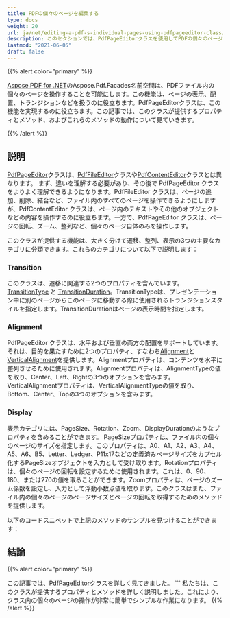 ```yaml
---
title: PDFの個々のページを編集する
type: docs
weight: 20
url: ja/net/editing-a-pdf-s-individual-pages-using-pdfpageeditor-class/
description: このセクションでは、PdfPageEditorクラスを使用してPDFの個々のページを編集する方法を説明します。
lastmod: "2021-06-05"
draft: false
---
```


{{% alert color="primary" %}}

[Aspose.PDF for .NET](/pdf/net/)のAspose.Pdf.Facades名前空間は、PDFファイル内の個々のページを操作することを可能にします。この機能は、ページの表示、配置、トランジションなどを扱うのに役立ちます。PdfPageEditorクラスは、この機能を実現するのに役立ちます。この記事では、このクラスが提供するプロパティとメソッド、およびこれらのメソッドの動作について見ていきます。

{{% /alert %}}

## 説明

[PdfPageEditor](https://reference.aspose.com/pdf/net/aspose.pdf.facades/pdfpageeditor)クラスは、[PdfFileEditor](https://reference.aspose.com/pdf/net/aspose.pdf.facades/pdffileeditor)クラスや[PdfContentEditor](https://reference.aspose.com/pdf/net/aspose.pdf.facades/pdfcontenteditor)クラスとは異なります。 まず、違いを理解する必要があり、その後で PdfPageEditor クラスをよりよく理解できるようになります。PdfFileEditor クラスは、ページの追加、削除、結合など、ファイル内のすべてのページを操作できるようにしますが、PdfContentEditor クラスは、ページ内のテキストやその他のオブジェクトなどの内容を操作するのに役立ちます。一方で、PdfPageEditor クラスは、ページの回転、ズーム、整列など、個々のページ自体のみを操作します。

このクラスが提供する機能は、大きく分けて遷移、整列、表示の3つの主要なカテゴリに分類できます。これらのカテゴリについて以下で説明します：

### Transition

このクラスは、遷移に関連する2つのプロパティを含んでいます。 [TransitionType](https://reference.aspose.com/pdf/net/aspose.pdf.facades/pdfpageeditor/properties/transitiontype) と [TransitionDuration](https://reference.aspose.com/pdf/net/aspose.pdf.facades/pdfpageeditor/properties/transitionduration)。TransitionTypeは、プレゼンテーション中に別のページからこのページに移動する際に使用されるトランジションスタイルを指定します。TransitionDurationはページの表示時間を指定します。

### Alignment

PdfPageEditor クラスは、水平および垂直の両方の配置をサポートしています。 それは、目的を果たすために2つのプロパティ、すなわち[Alignment](https://reference.aspose.com/pdf/net/aspose.pdf.facades/pdfpageeditor/properties/alignment)と[VerticalAlignment](https://reference.aspose.com/pdf/net/aspose.pdf.facades/pdfpageeditor/properties/VerticalAlignment)を提供します。Alignmentプロパティは、コンテンツを水平に整列させるために使用されます。Alignmentプロパティは、AlignmentTypeの値を取り、Center、Left、Rightの3つのオプションを含みます。VerticalAlignmentプロパティは、VerticalAlignmentTypeの値を取り、Bottom、Center、Topの3つのオプションを含みます。

### Display

表示カテゴリには、PageSize、Rotation、Zoom、DisplayDurationのようなプロパティを含めることができます。 PageSizeプロパティは、ファイル内の個々のページのサイズを指定します。このプロパティは、A0、A1、A2、A3、A4、A5、A6、B5、Letter、Ledger、P11x17などの定義済みページサイズをカプセル化するPageSizeオブジェクトを入力として受け取ります。Rotationプロパティは、個々のページの回転を設定するために使用されます。これは、0、90、180、または270の値を取ることができます。Zoomプロパティは、ページのズーム係数を設定し、入力として浮動小数点値を取ります。このクラスはまた、ファイル内の個々のページのページサイズとページの回転を取得するためのメソッドを提供します。

以下のコードスニペットで上記のメソッドのサンプルを見つけることができます：

## 結論
{{% alert color="primary" %}}

この記事では、[PdfPageEditor](https://reference.aspose.com/pdf/net/aspose.pdf.facades/pdfpageeditor)クラスを詳しく見てきました。 ```
私たちは、このクラスが提供するプロパティとメソッドを詳しく説明しました。これにより、クラス内の個々のページの操作が非常に簡単でシンプルな作業になります。
{{% /alert %}}
